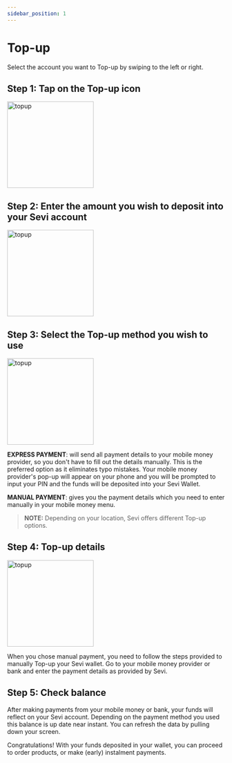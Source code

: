 ```yaml
---
sidebar_position: 1
---
```


# Top-up

Select the account you want to Top-up by swiping to the left or right.

## Step 1: Tap on the Top-up icon 

<img src="/topup/topupicon.png" alt="topup" width="200"/>

## Step 2: Enter the amount you wish to deposit into your Sevi account

<img src="/topup/topupamount.png" alt="topup" width="200"/>

## Step 3:	Select the Top-up method you wish to use

<img src="/topup/topupoptions.png" alt="topup" width="200"/>

**EXPRESS PAYMENT**: will send all payment details to your mobile money provider, so you don't have to fill out the details manually. This is the preferred option as it eliminates typo mistakes. Your mobile money provider's pop-up will appear on your phone and you will be prompted to input your PIN and the funds will be deposited into your Sevi Wallet.

**MANUAL PAYMENT**: gives you the payment details which you need to enter manually in your mobile money menu.

> **NOTE:** Depending on your location, Sevi offers different Top-up options.

## Step 4: Top-up details

<img src="/topup/topupnumber.png" alt="topup" width="200"/>

When you chose manual payment, you need to follow the steps provided to manually Top-up your Sevi wallet. Go to your mobile money provider or bank and enter the payment details as provided by Sevi. 

## Step 5: Check balance
After making payments from your mobile money or bank, your funds will reflect on your Sevi account. Depending on the payment method you used this balance is up date near instant. You can refresh the data by pulling down your screen.

Congratulations! With your funds deposited in your wallet, you can proceed to order products, or make (early) instalment payments.
